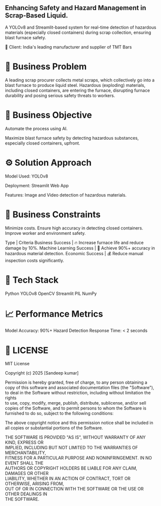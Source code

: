 ## Enhancing Safety and Hazard Management in Scrap-Based Liquid.
A YOLOv8 and Streamlit-based system for real-time detection of hazardous materials (especially closed containers) during scrap collection, ensuring blast furnace safety.

🚀 Client: India's leading manufacturer and supplier of TMT Bars


# 📌 Business Problem
A leading scrap procurer collects metal scraps, which collectively go into a blast furnace to produce liquid steel.
Hazardous (exploding) materials, including closed containers, are entering the furnace, disrupting furnace durability and posing serious safety threats to workers.


# 🎯 Business Objective
Automate the process using AI.

Maximize blast furnace safety by detecting hazardous substances, especially closed containers, upfront.


# ⚙️ Solution Approach
Model Used: YOLOv8

Deployment: Streamlit Web App

Features: Image and Video detection of hazardous materials.


# 🚧 Business Constraints
Minimize costs.
Ensure high accuracy in detecting closed containers.
Improve worker and environment safety.


Type | Criteria
Business Success | 🔥 Increase furnace life and reduce damage by 10%.
Machine Learning Success | 🎯 Achieve 90%+ accuracy in hazardous material detection.
Economic Success | 💰 Reduce manual inspection costs significantly.


# 🧰 Tech Stack
Python
YOLOv8
OpenCV
Streamlit
PIL
NumPy


# 📈 Performance Metrics
Model Accuracy: 90%+
Hazard Detection Response Time: < 2 seconds


# 📄 LICENSE
MIT License

Copyright (c) 2025 [Sandeep kumar]

Permission is hereby granted, free of charge, to any person obtaining a copy
of this software and associated documentation files (the "Software"), to deal
in the Software without restriction, including without limitation the rights  
to use, copy, modify, merge, publish, distribute, sublicense, and/or sell  
copies of the Software, and to permit persons to whom the Software is  
furnished to do so, subject to the following conditions:

The above copyright notice and this permission notice shall be included in  
all copies or substantial portions of the Software.

THE SOFTWARE IS PROVIDED "AS IS", WITHOUT WARRANTY OF ANY KIND, EXPRESS OR  
IMPLIED, INCLUDING BUT NOT LIMITED TO THE WARRANTIES OF MERCHANTABILITY,  
FITNESS FOR A PARTICULAR PURPOSE AND NONINFRINGEMENT. IN NO EVENT SHALL THE  
AUTHORS OR COPYRIGHT HOLDERS BE LIABLE FOR ANY CLAIM, DAMAGES OR OTHER  
LIABILITY, WHETHER IN AN ACTION OF CONTRACT, TORT OR OTHERWISE, ARISING FROM,  
OUT OF OR IN CONNECTION WITH THE SOFTWARE OR THE USE OR OTHER DEALINGS IN  
THE SOFTWARE.


